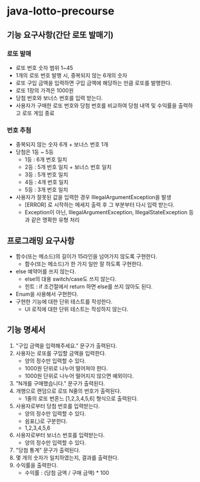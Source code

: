 # java-lotto-precourse

## 기능 요구사항(간단 로또 발매기)
### 로또 발매
- 로또 번호 숫자 범위 1~45
- 1개의 로또 번호 발행 시, 중복되지 않는 6개의 숫자
- 로또 구입 금액을 입력하면 구입 금액에 해당하는 만큼 로또를 발행한다.
- 로또 1장의 가격은 1000원
- 당첨 번호와 보너스 번호를 입력 받는다.
- 사용자가 구매한 로또 번호와 당첨 번호를 비교하여 당첨 내역 및 수익률을 출력하고 로또 게임 종료

### 번호 추첨
- 중복되지 않는 숫자 6개 + 보너스 번호 1개
- 당첨은 1등 ~ 5등
  - 1등 : 6개 번호 일치
  - 2등 : 5개 번호 일치 + 보너스 번호 일치
  - 3등 : 5개 번호 일치
  - 4등 : 4개 번호 일치
  - 5등 : 3개 번호 일치
- 사용자가 잘못된 값을 입력한 경우 IllegalArgumentException을 발생
  - [ERROR] 로 시작하는 메세지 출력 후 그 부분부터 다시 입력 받는다.
  - Exception이 아닌, IllegalArgumentException, IllegalStateException 등과 같은 명확한 유형 처리

## 프로그래밍 요구사항
- 함수(또는 메소드)의 길이가 15라인을 넘어가지 않도록 구현한다.
  - 함수(또는 메소드)가 한 가지 일만 잘 하도록 구현한다.
- else 예약어를 쓰지 않는다.
  - else의 대용 switch/case도 쓰지 않는다.
  - 힌트 : if 조건절에서 return 하면 else를 쓰지 않아도 된다.
- Enum을 사용해서 구현한다.
- 구현한 기능에 대한 단위 테스트를 작성한다.
  - UI 로직에 대한 단위 테스트는 작성하지 않는다.

## 기능 명세서
1. "구입 금액을 입력해주세요." 문구가 출력된다.
2. 사용자는 로또를 구입할 금액을 입력한다.
   - 양의 정수만 입력할 수 있다.
   - 1000원 단위로 나누어 떨어져야 한다.
   - 1000원 단위로 나누어 떨어지지 않으면 예외이다.
3. "N개를 구매했습니다." 문구가 출력된다.
4. 개행으로 랜덤으로 로또 N줄의 번호가 출력된다.
   - 1줄의 로또 번혼느 [1,2,3,4,5,6] 형식으로 출력된다.
5. 사용자로부터 당첨 번호를 입력받는다.
   - 양의 정수만 입력할 수 있다.
   - 쉼표(,)로 구분한다.
   - 1,2,3,4,5,6
6. 사용자로부터 보너스 번호를 입력받는다.
   - 양의 정수만 입력할 수 있다.
7. "당첨 통계" 문구가 출력된다.
8. 몇 개의 숫자가 일치하였는지, 결과를 출력한다.
9. 수익률을 출력한다.
   - 수익률 : (당첨 금액 / 구매 금액) * 100